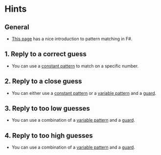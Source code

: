 # Hints

## General

- [This page][pattern-matching] has a nice introduction to pattern matching in F#.

## 1. Reply to a correct guess

- You can use a [constant pattern][constant-patterns] to match on a specific number.

## 2. Reply to a close guess

- You can either use a [constant pattern][constant-patterns] or a [variable pattern][variable-patterns] and a [guard][guards].

## 3. Reply to too low guesses

- You can use a combination of a [variable pattern][variable-patterns] and a [guard][guards].

## 4. Reply to too high guesses

- You can use a combination of a [variable pattern][variable-patterns] and a [guard][guards].

[pattern-matching]: https://docs.microsoft.com/en-us/dotnet/fsharp/language-reference/pattern-matching
[constant-patterns]: https://docs.microsoft.com/en-us/dotnet/fsharp/language-reference/pattern-matching#constant-patterns
[wildcard-patterns]: https://docs.microsoft.com/en-us/dotnet/fsharp/language-reference/pattern-matching#wildcard-pattern
[variable-patterns]: https://docs.microsoft.com/en-us/dotnet/fsharp/language-reference/pattern-matching#variable-patterns
[guards]: https://docs.microsoft.com/en-us/dotnet/fsharp/language-reference/match-expressions#guards-on-patterns
[exhaustive-matching]: https://fsharpforfunandprofit.com/posts/match-expression/#exhaustive-matching